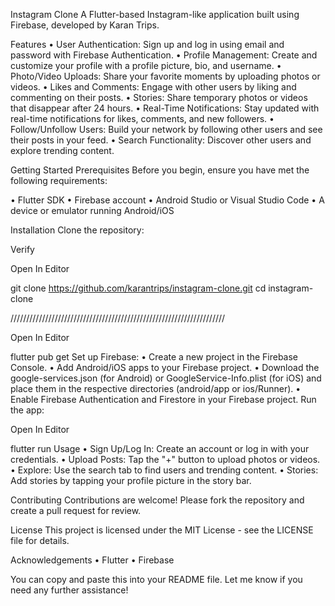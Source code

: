 Instagram Clone
A Flutter-based Instagram-like application built using Firebase, developed by Karan Trips.

Features
• User Authentication: Sign up and log in using email and password with Firebase Authentication. • Profile Management: Create and customize your profile with a profile picture, bio, and username. • Photo/Video Uploads: Share your favorite moments by uploading photos or videos. • Likes and Comments: Engage with other users by liking and commenting on their posts. • Stories: Share temporary photos or videos that disappear after 24 hours. • Real-Time Notifications: Stay updated with real-time notifications for likes, comments, and new followers. • Follow/Unfollow Users: Build your network by following other users and see their posts in your feed. • Search Functionality: Discover other users and explore trending content.

Getting Started
Prerequisites
Before you begin, ensure you have met the following requirements:

• Flutter SDK • Firebase account • Android Studio or Visual Studio Code • A device or emulator running Android/iOS

Installation
Clone the repository:

Verify

Open In Editor

git clone https://github.com/karantrips/instagram-clone.git
cd instagram-clone

////////////////////////////////////////////////////////////////////

Open In Editor

flutter pub get
Set up Firebase: • Create a new project in the Firebase Console. • Add Android/iOS apps to your Firebase project. • Download the google-services.json (for Android) or GoogleService-Info.plist (for iOS) and place them in the respective directories (android/app or ios/Runner). • Enable Firebase Authentication and Firestore in your Firebase project.
Run the app:


Open In Editor

flutter run
Usage
• Sign Up/Log In: Create an account or log in with your credentials. • Upload Posts: Tap the "+" button to upload photos or videos. • Explore: Use the search tab to find users and trending content. • Stories: Add stories by tapping your profile picture in the story bar.

Contributing
Contributions are welcome! Please fork the repository and create a pull request for review.

License
This project is licensed under the MIT License - see the LICENSE file for details.

Acknowledgements
• Flutter • Firebase

You can copy and paste this into your README file. Let me know if you need any further assistance!
